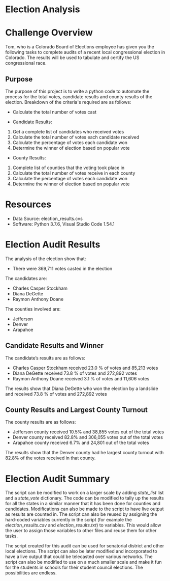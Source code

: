 # Election Analysis

# Challenge Overview
Tom, who is a Colorado Board of Elections employee has given you the following tasks to complete audits of a recent local congressional election in Colorado.  The results will be used to tabulate and certify the US congressional race.

## Purpose
The purpose of this project is to write a python code to automate the process for the total votes, candidate results and county results of the election.  Breakdown of the criteria's required are as follows:

- Calculate the total number of votes cast

- Candidate Results:
1. Get a complete list of candidates who received votes
2. Calculate the total number of votes each candidate received
3. Calculate the percentage of votes each candidate won
4. Determine the winner of election based on popular vote

- County Results:
1. Complete list of counties that the voting took place in
2. Calculate the total number of votes receive in each county
3. Calculate the percentage of votes each candidate won
4. Determine the winner of election based on popular vote

# Resources
- Data Source: election_results.cvs
- Software: Python 3.7.6, Visual Studio Code 1.54.1

# Election Audit Results
The analysis of the election show that:
- There were 369,711 votes casted in the election

The candidates are:
-   Charles Casper Stockham
-   Diana DeGette
-   Raymon Anthony Doane

The counties involved are:
-	Jefferson
-	Denver
-	Arapahoe

## Candidate Results and Winner
The candidate’s results are as follows:
-   Charles Casper Stockham received 23.0 % of votes and 85,213 votes
-   Diana DeGette received 73.8 % of votes and 272,892 votes
-   Raymon Anthony Doane received 3.1 % of votes and 11,606 votes

The results show that Diana DeGette who won the election by a landslide and received 73.8 % of votes and 272,892 votes

## County Results and Largest County Turnout
The county results are as follows:
-	Jefferson county received 10.5% and 38,855 votes out of the total votes
-	Denver county received 82.8% and 306,055 votes out of the total votes
-	Arapahoe county received 6.7% and 24,801 out of the total votes

The results show that the Denver county had he largest county turnout with 82.8% of the votes received in that county.

# Election Audit Summary
The script can be modified to work on a larger scale by adding *state_list* list and a *state_vote* dictionary.  The code can be modified to tally up the results for all the states in a similar manner that it has been done for counties and candidates.  Modifications can also be made to the script to have live output as results are counted in.  The script can also be reused by assigning the hard-coded variables currently in the script (for example the *election_results.csv* and *election_results.txt*) to variables.  This would allow the user to assign those variables to other files and reuse them for other tasks.  

The script created for this audit can be used for senatorial district and other local elections.  The script can also be later modified and incorporated to have a live output that could be telecasted over various networks.  The script can also be modified to use on a much smaller scale and make it fun for the students in schools for their student council elections.  The possibilities are endless.  
